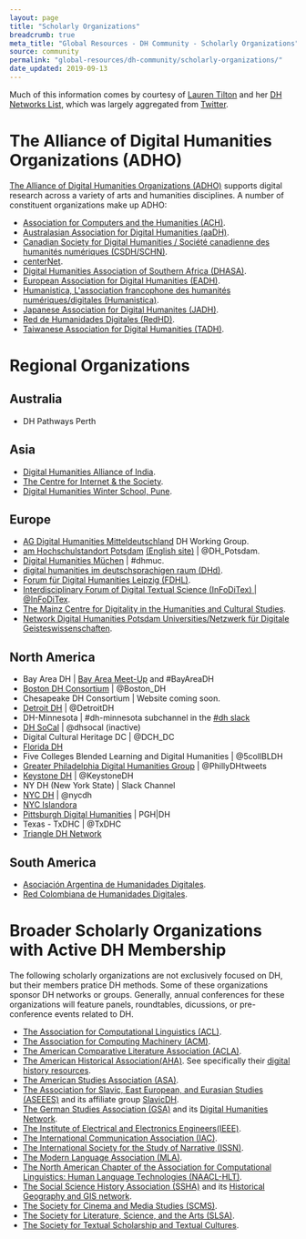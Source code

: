 ```yaml
---
layout: page
title: "Scholarly Organizations"
breadcrumb: true
meta_title: "Global Resources - DH Community - Scholarly Organizations"
source: community
permalink: "global-resources/dh-community/scholarly-organizations/"
date_updated: 2019-09-13
---
```


Much of this information comes by courtesy of [Lauren Tilton](http://laurentilton.com/) and her [DH Networks List](https://docs.google.com/document/d/17-GfKU0qE6nq78Yk0_1rp8j5_yQZLUcF4Bwy_8-kK6I/edit#), which was largely aggregated from [Twitter](https://twitter.com/nolauren/status/1130130743668203521). 

 
# The Alliance of Digital Humanities Organizations (ADHO)

[The Alliance of Digital Humanities Organizations (ADHO)](https://adho.org/) supports digital research across a variety of arts and humanities disciplines. A number of constituent organizations make up ADHO:
  -  [Association for Computers and the Humanities (ACH)](http://ach.org/).
  -  [Australasian Association for Digital Humanities (aaDH)](https://aa-dh.org/).
  -  [Canadian Society for Digital Humanities / Société canadienne des humanités numériques (CSDH/SCHN)](http://csdh-schn.org/).
  -  [centerNet](http://dhcenternet.org/).
  -  [Digital Humanities Association of Southern Africa (DHASA)](http://digitalhumanities.org.za/).
  -  [European Association for Digital Humanities (EADH)](http://eadh.org/).
  -  [Humanistica, L'association francophone des humanités numériques/digitales (Humanistica)](http://www.humanisti.ca/).
  -  [Japanese Association for Digital Humanites (JADH)](https://www.jadh.org/).
  -  [Red de Humanidades Digitales (RedHD)](http://www.humanidadesdigitales.net/).
  -  [Taiwanese Association for Digital Humanities (TADH)](http://tadh.org.tw/en/).
  

# Regional Organizations

## Australia

 -  DH Pathways Perth 

## Asia

 -  [Digital Humanities Alliance of India](https://dhaindia.wordpress.com/).
 -  [The Centre for Internet & the Society](https://cis-india.org/).
 -  [Digital Humanities Winter School, Pune](http://iasepune.com/view/newly-conf.php).



## Europe

 -  [AG Digital Humanities Mitteldeutschland](https://www.saw-leipzig.de/de/ueber-die-akademie/arbeitsgruppen/ag-digital-humanities-mitteldeutschland) DH Working Group.
 -  [am Hochschulstandort Potsdam](https://www.saw-leipzig.de/de/ueber-die-akademie/arbeitsgruppen/ag-digital-humanities-mitteldeutschland) [(English site)](https://www.uni-potsdam.de/en/digital-humanities.html) \| @DH_Potsdam.
 -  [Digital Humanities Müchen](https://dhmuc.hypotheses.org/) \| #dhmuc.
 -  [digital humanities im deutschsprachigen raum (DHd)](http://dig-hum.de/).
 -  [Forum für Digital Humanities Leipzig (FDHL)](https://t.co/VMwUjqtHhN).
 -  [Interdisciplinary Forum of Digital Textual Science (InFoDiTex)  \| @InFoDiTex](https://t.co/ADDyWb1teO).
 -  [The Mainz Centre for Digitality in the Humanities and Cultural Studies](https://mainzed.org/en/).
 -  [Network Digital Humanities Potsdam Universities/Netzwerk für Digitale Geisteswissenschaften](https://www.uni-potsdam.de/de/digital-humanities.html).

## North America

 -  Bay Area DH \| [Bay Area Meet-Up](https://t.co/iX8BHF1K2a) and #BayAreaDH
 -  [Boston DH Consortium](http://bostondh.org/) \| @Boston_DH
 -  Chesapeake DH Consortium \| Website coming soon.
 -  [Detroit DH](detroitdh.org) \| @DetroitDH
 -  DH-Minnesota \| #dh-minnesota subchannel in the [#dh slack](https://digitalhumanities.slack.com/) 
 -  [DH SoCal](http://dhsocal.blogspot.com/) \| @dhsocal (inactive)
 -  Digital Cultural Heritage DC \| @DCH_DC
 -  [Florida DH](https://fldh.org/)
 -  Five Colleges Blended Learning and Digital Humanities \| @5collBLDH
 -  [Greater Philadelphia Digital Humanities Group](https://groups.google.com/forum/#!forum/phillydigitalhumanities) \| @PhillyDHtweets
 -  [Keystone DH](http://keystonedh.network/2018/) \| @KeystoneDH
 -  NY DH (New York State) \| Slack Channel 
 -  [NYC DH](https://nycdh.org/) \| @nycdh
 -  [NYC Islandora](https://github.com/rnaughtonwk/NYCIslandora)
 -  [Pittsburgh Digital Humanities](http://pghdh.net/) \| PGH\|DH
 -  Texas - TxDHC \| @TxDHC
 -  [Triangle DH Network](http://triangledh.org/)

## South America

 -  [Asociación Argentina de Humanidades Digitales](aahd.net.ar).
 -  [Red Colombiana de Humanidades Digitales](http://www.rehdi.co/). 

# Broader Scholarly Organizations with Active DH Membership

The following scholarly organizations are not exclusively focused on DH, but their members pratice DH methods. Some of these organizations sponsor DH networks or groups. Generally, annual conferences for these organizations will feature panels, roundtables, dicussions, or pre-conference events related to DH.
 -  [The Association for Computational Linguistics (ACL)](https://www.aclweb.org/portal/).
 -  [The Association for Computing Machinery (ACM)](https://www.acm.org/).
 -  [The American Comparative Literature Association (ACLA)](https://www.acla.org/annual-meeting).
 -  [The American Historical Association(AHA)](https://www.historians.org/). See specifically their [digital history resources](https://www.historians.org/teaching-and-learning/digital-history-resources).
 -  [The American Studies Association (ASA)](https://theasa.net/).
 -  [The Association for Slavic, East European, and Eurasian Studies (ASEEES)](https://www.aseees.org/convention) and its affiliate group [SlavicDH](https://slavicdh.aseees.hcommons.org/).
 -  [The German Studies Association (GSA)](https://www.thegsa.org/) and its [Digital Humanities Network](https://hsprojects.mit.edu/dhnetwork/).
 -  [The Institute of Electrical and Electronics Engineers(IEEE)](https://www.ieee.org/).
 -  [The International Communication Association (IAC)](https://www.icahdq.org/).
 -  [The International Society for the Study of Narrative (ISSN)](http://narrative.georgetown.edu/).
 -  [The Modern Language Association (MLA)](https://www.mla.org/).
 -  [The North American Chapter of the Association for Computational Linguistics: Human Language Technologies (NAACL-HLT)](https://naacl2019.org/).
 -  [The Social Science History Association (SSHA)](https://ssha.org/) and its [Historical Geography and GIS network](https://ssha.org/networks/geography/).
 -  [The Society for Cinema and Media Studies (SCMS)](https://www.cmstudies.org/).
 -  [The Society for Literature, Science, and the Arts (SLSA)](https://www.litsciarts.org/).
 -  [The Society for Textual Scholarship and Textual Cultures](https://textualsociety.org).
